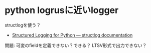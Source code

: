 # python logrusに近いlogger

structlogを使う？

- [Structured Logging for Python — structlog documentation](http://www.structlog.org/en/stable/)

問題: 可変のfieldを定義できない？できる？ LTSV形式で出力できない？
